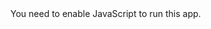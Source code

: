 <!doctype html><html lang="en"><head><meta charset="utf-8"/><link rel="icon" href="/favicon.ico"/><meta name="viewport" content="width=device-width,initial-scale=1"/><meta name="theme-color" content="#000000"/><meta name="description" content="Web site created using create-react-app"/><link rel="apple-touch-icon" href="/logo192.png"/><title>React App</title><link rel="stylesheet" href="https://cdnjs.cloudflare.com/ajax/libs/tailwindcss/2.0.3/tailwind.min.css" integrity="sha512-wl80ucxCRpLkfaCnbM88y4AxnutbGk327762eM9E/rRTvY/ZGAHWMZrYUq66VQBYMIYDFpDdJAOGSLyIPHZ2IQ==" crossorigin="anonymous"/><link rel="stylesheet" href="https://cdnjs.cloudflare.com/ajax/libs/tailwindcss/2.0.3/components.min.css" integrity="sha512-f6TS5CFJrH/EWmarcBwG54/kW9wwejYMcw+I7fRnGf33Vv4yCvy4BecCKTti3l8e8HnUiIbxx3V3CuUYGqR1uQ==" crossorigin="anonymous"/><link rel="stylesheet" href="https://maxst.icons8.com/vue-static/landings/line-awesome/line-awesome/1.3.0/css/line-awesome.min.css"><link rel="stylesheet" href="https://use.fontawesome.com/releases/v5.15.2/css/all.css" integrity="sha384-vSIIfh2YWi9wW0r9iZe7RJPrKwp6bG+s9QZMoITbCckVJqGCCRhc+ccxNcdpHuYu" crossorigin="anonymous"><link rel="stylesheet" href="../src/customStyles.css"><link href="/static/css/main.1fe3774d.chunk.css" rel="stylesheet"></head><body><noscript>You need to enable JavaScript to run this app.</noscript><div id="root" class="w-screen h-screen bg-gray-100 flex flex-col"></div><script>!function(e){function t(t){for(var n,a,p=t[0],l=t[1],f=t[2],c=0,s=[];c<p.length;c++)a=p[c],Object.prototype.hasOwnProperty.call(o,a)&&o[a]&&s.push(o[a][0]),o[a]=0;for(n in l)Object.prototype.hasOwnProperty.call(l,n)&&(e[n]=l[n]);for(i&&i(t);s.length;)s.shift()();return u.push.apply(u,f||[]),r()}function r(){for(var e,t=0;t<u.length;t++){for(var r=u[t],n=!0,p=1;p<r.length;p++){var l=r[p];0!==o[l]&&(n=!1)}n&&(u.splice(t--,1),e=a(a.s=r[0]))}return e}var n={},o={1:0},u=[];function a(t){if(n[t])return n[t].exports;var r=n[t]={i:t,l:!1,exports:{}};return e[t].call(r.exports,r,r.exports,a),r.l=!0,r.exports}a.m=e,a.c=n,a.d=function(e,t,r){a.o(e,t)||Object.defineProperty(e,t,{enumerable:!0,get:r})},a.r=function(e){"undefined"!=typeof Symbol&&Symbol.toStringTag&&Object.defineProperty(e,Symbol.toStringTag,{value:"Module"}),Object.defineProperty(e,"__esModule",{value:!0})},a.t=function(e,t){if(1&t&&(e=a(e)),8&t)return e;if(4&t&&"object"==typeof e&&e&&e.__esModule)return e;var r=Object.create(null);if(a.r(r),Object.defineProperty(r,"default",{enumerable:!0,value:e}),2&t&&"string"!=typeof e)for(var n in e)a.d(r,n,function(t){return e[t]}.bind(null,n));return r},a.n=function(e){var t=e&&e.__esModule?function(){return e.default}:function(){return e};return a.d(t,"a",t),t},a.o=function(e,t){return Object.prototype.hasOwnProperty.call(e,t)},a.p="/";var p=this["webpackJsonpreact-todoapp"]=this["webpackJsonpreact-todoapp"]||[],l=p.push.bind(p);p.push=t,p=p.slice();for(var f=0;f<p.length;f++)t(p[f]);var i=l;r()}([])</script><script src="/static/js/2.058c256c.chunk.js"></script><script src="/static/js/main.b95fb446.chunk.js"></script></body></html>
